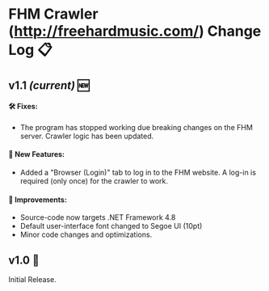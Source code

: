 # FHM Crawler (http://freehardmusic.com/) Change Log 📋

## v1.1 *(current)* 🆕

#### 🛠️ Fixes:
 - The program has stopped working due breaking changes on the FHM server. Crawler logic has been updated.

#### 🚀 New Features:
 - Added a "Browser (Login)" tab to log in to the FHM website. A log-in is required (only once) for the crawler to work.

#### 🌟 Improvements:
 - Source-code now targets .NET Framework 4.8
 - Default user-interface font changed to Segoe UI (10pt)
 - Minor code changes and optimizations.

## v1.0 🔄
Initial Release.